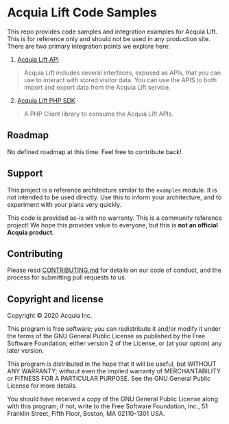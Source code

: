 # Acquia Lift Code Samples
This repo provides code samples and integration examples for Acquia Lift. This is for reference only and should not be used in any production site. There are two primary integration points we explore here:

1) [Acquia Lift API](https://docs.acquia.com/lift/api/ "Acquia Lift API")
>Acquia Lift includes several interfaces, exposed as APIs, that you can use to interact with stored visitor data. You can use the APIS to both import and export data from the Acquia Lift service.

2) [Acquia Lift PHP SDK](https://github.com/acquia/lift-sdk-php "Acquia Lift PHP SDK")
> A PHP Client library to consume the Acquia Lift APIs.

## Roadmap
No defined roadmap at this time. Feel free to contribute back!

## Support
This project is a reference architecture similar to the `examples` module. It is not intended to be used directly. Use this to inform your architecture, and to experiment with your plans very quickly.

This code is provided as-is with no warranty. This is a community reference project! We hope this provides value to everyone, but this is **not an official Acquia product**.

## Contributing

Please read [CONTRIBUTING.md](CONTRIBUTING.md) for details on our code of conduct, and the process for submitting pull requests to us.

## Copyright and license

Copyright © 2020 Acquia Inc.

This program is free software; you can redistribute it and/or modify it under the terms of the GNU General Public License as published by the Free Software Foundation; either version 2 of the License, or (at your option) any later version.

This program is distributed in the hope that it will be useful, but WITHOUT ANY WARRANTY; without even the implied warranty of MERCHANTABILITY or FITNESS FOR A PARTICULAR PURPOSE. See the GNU General Public License for more details.

You should have received a copy of the GNU General Public License along with this program; if not, write to the Free Software Foundation, Inc., 51 Franklin Street, Fifth Floor, Boston, MA 02110-1301 USA.